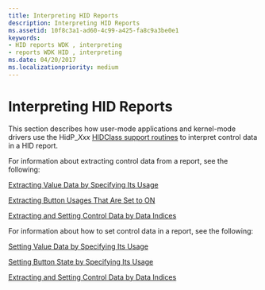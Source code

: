 ```yaml
---
title: Interpreting HID Reports
description: Interpreting HID Reports
ms.assetid: 10f8c3a1-ad60-4c99-a425-fa8c9a3be0e1
keywords:
- HID reports WDK , interpreting
- reports WDK HID , interpreting
ms.date: 04/20/2017
ms.localizationpriority: medium
---
```


# Interpreting HID Reports





This section describes how user-mode applications and kernel-mode drivers use the HidP\_*Xxx* [HIDClass support routines](/windows-hardware/drivers/ddi/index) to interpret control data in a HID report.

For information about extracting control data from a report, see the following:

[Extracting Value Data by Specifying Its Usage]()

[Extracting Button Usages That Are Set to ON]()

[Extracting and Setting Control Data by Data Indices]()

For information about how to set control data in a report, see the following:

[Setting Value Data by Specifying Its Usage]()

[Setting Button State by Specifying Its Usage]()

[Extracting and Setting Control Data by Data Indices]()

 

